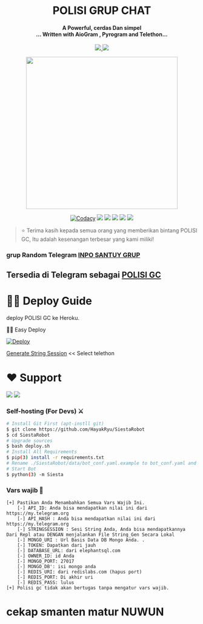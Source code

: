 
<h1 align="center"><b>POLISI GRUP CHAT</b></h1>

<h4 align="center">A Powerful, cerdas Dan simpel <br> ... Written with AioGram , Pyrogram and Telethon...</h4>
<p align='center'>
  <a href="https://www.python.org/" alt="made-with-python"> <img src="https://img.shields.io/badge/Made%20with-Python-1f425f.svg?style=flat-square&logo=python&color=green" /> </a>
  <a href="https://github.com/abdurrohimbontro/Polisigrup/graphs/commit-activity" alt="Maintenance"> <img src="https://img.shields.io/badge/Maintaned%3F-yes-blue.svg?style=flat-square" /> </a>
</p>

<p align="center"><a href="https://t.me/polisigcbot"><img src="https://telegra.ph/file/ee24adda6baf73498228a.png" width="400"></a></p>
<p align="center">
    <a href="https://app.codacy.com/manual/abdurrohimbontro/polisigrup/dashboard"> <img src="https://img.shields.io/codacy/grade/4d58f2a402b54aed8a7d95f7add45a81?color=brightgreen&logo=codacy&logoColor=green&style=for-the-badge" alt="Codacy" /></a>
    <a href="https://github.com/abdurrohimbontro/polisigrup"> <img src="https://img.shields.io/github/repo-size/abdurrohimbontro/polisigrup?color=orange&logo=github&logoColor=green&style=for-the-badge" /></a>
    <a href="https://github.com/abdurrohimbontro/polisigrup/commits/hayakaryu"> <img src="https://img.shields.io/github/last-commit/abdurrohimbontro/polisigrup?color=brown&logo=github&logoColor=green&style=for-the-badge" /></a>
    <a href="https://github.com/abdurrohimbontro/polisigrup/issues"> <img src="https://img.shields.io/github/issues/abdurrohimbontro/polisigrup?color=blueviolet&logo=github&logoColor=green&style=for-the-badge" /></a>
    <a href="https://github.com/abdurrohimbontro/polisigrup/network/members"> <img src="https://img.shields.io/github/forks/abdurrohimbontro/polisigrup?color=red&logo=github&logoColor=green&style=for-the-badge" /></a>  
    <a href="https://pypi.org/project/Telethon/"> <img src="https://img.shields.io/pypi/v/telethon?color=orange&label=telethon&logo=python&logoColor=green&style=for-the-badge" /></a>
</p>

> ⭐️ Terima kasih kepada semua orang yang memberikan bintang POLISI GC, Itu adalah kesenangan terbesar yang kami miliki!

### grup Random Telegram [INPO SANTUY GRUP](https://t.me/inposantuy)
## Tersedia di Telegram sebagai [POLISI GC](https://t.me/polisigcbot)

# 🧙‍♀️ Deploy Guide
deploy POLISI GC ke Heroku.

<p 


# 🏃‍♂️ Easy Deploy 
[![Deploy](https://www.herokucdn.com/deploy/button.svg)](https://heroku.com/deploy?)

[Generate String Session](https://replit.com/@SpEcHiDe/GenerateStringSession)  << Select telethon


# ❤️ Support
<a href="https://t.me/SiestaSupport"><img src="https://img.shields.io/badge/Join-Telegram%20Channel-red.svg?logo=Telegram"></a>
<a href="https://t.me/HayakaRyuUpdates"><img src="https://img.shields.io/badge/Join-Telegram%20Group-blue.svg?logo=telegram"></a>

### Self-hosting (For Devs) ⚔
```sh
# Install Git First (apt-instll git)
$ git clone https://github.com/HayakRyu/SiestaRobot
$ cd SiestaRobot
# Upgrade sources
$ bash deploy.sh
# Install All Requirements 
$ pip(3) install -r requirements.txt
# Rename ./SiestaRobot/data/bot_conf.yaml.example to bot_conf.yaml and fill
# Start Bot 
$ python(3) -m Siesta
```

### Vars wajib 📒
```
[+] Pastikan Anda Menambahkan Semua Vars Wajib Ini.
    [-] API_ID: Anda bisa mendapatkan nilai ini dari https://my.telegram.org
    [-] API_HASH : Anda bisa mendapatkan nilai ini dari https://my.telegram.org
    [-] STRINGSESSION : Sesi String Anda, Anda bisa mendapatkannya Dari Repl atau DENGAN menjalankan File String_Gen Secara Lokal
    [-] MONGO_URI : Url Basis Data DB Mongo Anda. .
    [-] TOKEN: Dapatkan dari jauh
    [-] DATABASE_URL: dari elephantsql.com
    [-] OWNER_ID: id Anda
    [-] MONGO_PORT: 27017
    [-] MONGO_DB': isi mongo anda
    [-] REDIS_URI: dari redislabs.com (hapus port)
    [-] REDIS_PORT: Di akhir uri
    [-] REDIS_PASS: lulus
[+] Polisi gc tidak akan bertugas tanpa mengatur vars wajib.
```

# cekap smanten matur NUWUN
